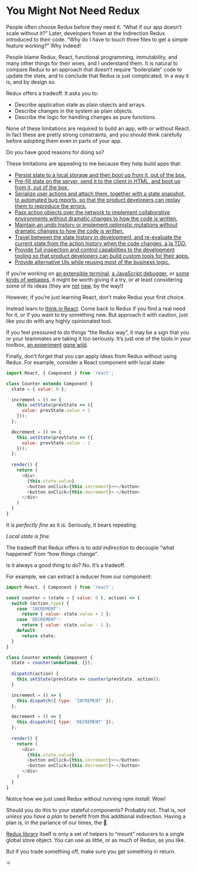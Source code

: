 
# You Might Not Need Redux

People often choose Redux before they need it. “What if our app doesn’t scale without it?” Later, developers frown at the indirection Redux introduced to their code. “Why do I have to touch three files to get a simple feature working?” Why indeed\!

People blame Redux, React, functional programming, immutability, and many other things for their woes, and I understand them. It is natural to compare Redux to an approach that doesn’t require “boilerplate” code to update the state, and to conclude that Redux is just complicated. In a way it is, and by design so.

Redux offers a tradeoff. It asks you to:

- Describe application state as plain objects and arrays.
- Describe changes in the system as plain objects.
- Describe the logic for handling changes as pure functions.

None of these limitations are required to build an app, with or without React. In fact these are pretty strong constraints, and you should think carefully before adopting them even in parts of your app.

Do you have good reasons for doing so?

These limitations are appealing to me because they help build apps that:

- [Persist state to a local storage and then boot up from it, out of the box.](https://egghead.io/lessons/javascript-redux-persisting-the-state-to-the-local-storage?course=building-react-applications-with-idiomatic-redux)
- [Pre\-fill state on the server, send it to the client in HTML, and boot up from it, out of the box.](http://redux.js.org/docs/recipes/ServerRendering.html)
- [Serialize user actions and attach them, together with a state snapshot, to automated bug reports, so that the product developers can replay them to reproduce the errors.](https://github.com/dtschust/redux-bug-reporter)
- [Pass action objects over the network to implement collaborative environments without dramatic changes to how the code is written.](https://github.com/philholden/redux-swarmlog)
- [Maintain an undo history or implement optimistic mutations without dramatic changes to how the code is written.](http://redux.js.org/docs/recipes/ImplementingUndoHistory.html)
- [Travel between the state history in development, and re\-evaluate the current state from the action history when the code changes, a la TDD.](https://github.com/gaearon/redux-devtools)
- [Provide full inspection and control capabilities to the development tooling so that product developers can build custom tools for their apps.](https://github.com/romseguy/redux-devtools-chart-monitor)
- [Provide alternative UIs while reusing most of the business logic.](https://youtu.be/gvVpSezT5_M?t=11m51s)

If you’re working on [an extensible terminal](https://hyperterm.org/), [a JavaScript debugger](https://hacks.mozilla.org/2016/09/introducing-debugger-html/), or [some kinds of webapps](https://twitter.com/necolas/status/727538799966715904), it might be worth giving it a try, or at least considering some of its ideas \(they are [not](https://github.com/evancz/elm-architecture-tutorial) [new](https://github.com/omcljs/om), by the way\!\)

However, if you’re just learning React, don’t make Redux your first choice.

Instead learn to [think in React](https://facebook.github.io/react/docs/thinking-in-react.html). Come back to Redux if you find a real need for it, or if you want to try something new. But approach it with caution, just like you do with any highly opinionated tool.

If you feel pressured to do things “the Redux way”, it may be a sign that you or your teammates are taking it too seriously. It’s just one of the tools in your toolbox, [an experiment](https://www.youtube.com/watch?v=xsSnOQynTHs) [gone wild](https://www.youtube.com/watch?v=uvAXVMwHJXU).

Finally, don’t forget that you can apply ideas from Redux without using Redux. For example, consider a React component with local state:

~~~JavaScript
import React, { Component } from 'react';

class Counter extends Component {
  state = { value: 0 };

  increment = () => {
    this.setState(prevState => ({
      value: prevState.value + 1
    }));
  };

  decrement = () => {
    this.setState(prevState => ({
      value: prevState.value - 1
    }));
  };
  
  render() {
    return (
      <div>
        {this.state.value}
        <button onClick={this.increment}>+</button>
        <button onClick={this.decrement}>-</button>
      </div>
    )
  }
}
~~~


It is *perfectly fine* as it is. Seriously, it bears repeating.

*Local state is fine.*

The tradeoff that Redux offers is to *add indirection* to decouple “what happened” from “how things change”.

Is it always a good thing to do? No. It’s a tradeoff.

For example, we can extract a reducer from our component:

~~~JavaScript
import React, { Component } from 'react';

const counter = (state = { value: 0 }, action) => {
  switch (action.type) {
    case 'INCREMENT':
      return { value: state.value + 1 };
    case 'DECREMENT':
      return { value: state.value - 1 };
    default:
      return state;
  }
}

class Counter extends Component {
  state = counter(undefined, {});
  
  dispatch(action) {
    this.setState(prevState => counter(prevState, action));
  }

  increment = () => {
    this.dispatch({ type: 'INCREMENT' });
  };

  decrement = () => {
    this.dispatch({ type: 'DECREMENT' });
  };
  
  render() {
    return (
      <div>
        {this.state.value}
        <button onClick={this.increment}>+</button>
        <button onClick={this.decrement}>-</button>
      </div>
    )
  }
}
~~~


Notice how we just used Redux without running *npm install.* Wow\!

Should you do this to your stateful components? Probably not. That is, *not unless you have a plan* to benefit from this additional indirection. Having a plan is, in the parlance of our times, the 🔑.

[Redux library](http://redux.js.org/) itself is only a set of helpers to “mount” reducers to a single global store object. You can use as little, or as much of Redux, as you like.

But if you trade something off, make sure you get something in return.

⚛

